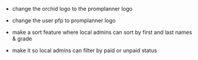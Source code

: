- change the orchid logo to the promplanner logo

- change the user pfp to promplanner logo

- make a sort feature where local admins can sort by first and last names & grade

- make it so local admins can filter by paid or unpaid status